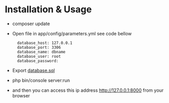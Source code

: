 # Installation & Usage
- composer update
- Open file in app/config/parameters.yml see code bellow

		database_host: 127.0.0.1
		database_port: 3306
		database_name: dbname
		database_user: root
		database_password:

- Export [database.sql](https://gitlab.com/klinci/jo_test_symfony/blob/dev/database.sql)
- php bin/console server:run
- and then you can access this ip address http://127.0.0.1:8000 from your browser
